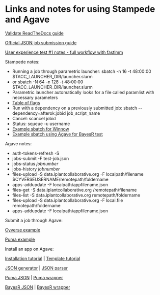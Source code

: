 # Links and notes for using Stampede and Agave

[Validate ReadTheDocs guide](http://validate-10.readthedocs.io/en/latest/index.html)



[Official JSON job submission guide](https://agaveapi.co/documentation/tutorials/job-management-tutorial/)

[User experience test #1 notes - full workflow with fastlmm](https://github.com/ksierrac/Validate-temp-storage/blob/master/UXnotes.txt)

Stampede notes:

- Running a job through parametric launcher: sbatch -n 16 -t 48:00:00 $TACC_LAUNCHER_DIR/launcher.slurm 
- or sbatch -N 64 -n 128 -t 48:00:00 $TACC_LAUNCHER_DIR/launcher.slurm
- Parametric launcher automatically looks for a file called paramlist with necessary parameters
- [Table of flags](https://portal.tacc.utexas.edu/user-guides/stampede#running-slurm-jobcontrol-sbatch)
- Run with a dependency on a previously submitted job: sbatch --dependency=afterok:jobid job_script_name
- Cancel: scancel jobid
- Status: squeue -u username
- [Example sbatch for Winnow](https://github.com/ksierrac/Validate-temp-storage/tree/master/winnow_ex.sh)
- [Example sbatch using Agave for BayesR test](https://github.com/ksierrac/Validate-temp-storage/blob/master/readlineex.sh)

Agave notes:
- auth-tokens-refresh -S
- jobs-submit -F test-job.json
- jobs-status *jobnumber*
- jobs-history *jobnumber*
- files-upload -S data.iplantcollaborative.org -F localpath/filename $CYVERSEUSERNAME/remotepath/foldername
- apps-addupdate -F localpath/appfilename.json
- files-get -S data.iplantcollaborative.org /remotepath/filename
- files-list -S data.iplantcollaborative.org remotepath/foldername
- files-upload -S data.iplantcollaborative.org -F local.file remotepath/foldername
- apps-addupdate -F localpath/appfilename.json

Submit a job through Agave:

[Cyverse example](https://github.com/iPlantCollaborativeOpenSource/cyverse-sdk/blob/master/docs/iplant-first-app-job.md)

[Puma example](https://github.com/ksierrac/Puma/blob/master/test-job.json)


Install an app on Agave:

[Installation tutorial](https://github.com/iPlantCollaborativeOpenSource/cyverse-sdk/blob/master/docs/iplant-first-app.md) | 
[Template tutorial](https://github.com/iPlantCollaborativeOpenSource/cyverse-sdk/blob/master/docs/iplant-first-app-argpass.md)


[JSON generator](http://agaveapi.co/tools/app-builder/) | 
[JSON parser](http://jsonlint.com/)

[Puma JSON](https://github.com/ksierrac/Puma/Puma.json) | 
[Puma wrapper](https://github.com/ksierrac/Puma/puma_wrapper.sh)

[BayesR JSON](https://github.com/CyVerse-Validate/Stampede-Files/tree/master/bayesR-2.00/bayesR.json) | 
[BayesR wrapper](https://github.com/CyVerse-Validate/Stampede-Files/tree/master/bayesR-2.00/wrapper.sh)
